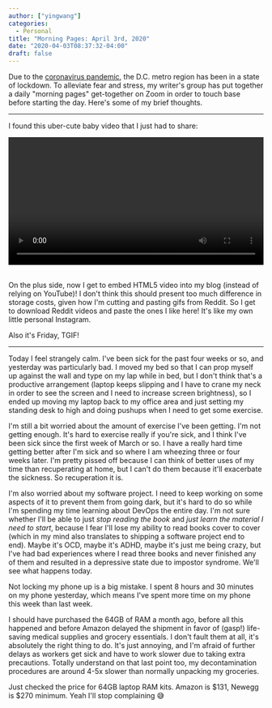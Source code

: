 ```yaml
---
author: ["yingwang"]
categories:
  - Personal
title: "Morning Pages: April 3rd, 2020"
date: "2020-04-03T08:37:32-04:00"
draft: false
---
```


Due to the [coronavirus
pandemic](https://en.wikipedia.org/wiki/2019-20_coronavirus_pandemic), the D.C.
metro region has been in a state of lockdown. To alleviate fear and stress, my
writer's group has put together a daily "morning pages" get-together on Zoom in
order to touch base before starting the day. Here's some of my brief thoughts.

---

I found this uber-cute baby video that I just had to share:

<!-- https://stackoverflow.com/a/26276254 -->
<video style="width: 100%; width: -moz-available; width: -webkit-fill-available; width: fill-available; max-width: 100%;" controls>
    <source src="/video/posts/2020/04/03/morning_pages.mp4" type="video/mp4">
    Your browser does not support HTML5 video.
</video>
<br/>
<br/>

On the plus side, now I get to embed HTML5 video into my blog (instead of
relying on YouTube)! I don't think this should present too much difference in
storage costs, given how I'm cutting and pasting gifs from Reddit. So I get to
download Reddit videos and paste the ones I like here! It's like my own little
personal Instagram.

Also it's Friday, TGIF!

---

Today I feel strangely calm. I've been sick for the past four weeks or so, and
yesterday was particularly bad. I moved my bed so that I can prop myself up
against the wall and type on my lap while in bed, but I don't think that's a
productive arrangement (laptop keeps slipping and I have to crane my neck in
order to see the screen and I need to increase screen brightness), so I ended up
moving my laptop back to my office area and just setting my standing desk to
high and doing pushups when I need to get some exercise.

I'm still a bit worried about the amount of exercise I've been getting. I'm not
getting enough. It's hard to exercise really if you're sick, and I think I've
been sick since the first week of March or so. I have a really hard time getting
better after I'm sick and so where I am wheezing three or four weeks later. I'm
pretty pissed off because I can think of better uses of my time than
recuperating at home, but I can't do them because it'll exacerbate the sickness.
So recuperation it is.

I'm also worried about my software project. I need to keep working on some
aspects of it to prevent them from going dark, but it's hard to do so while I'm
spending my time learning about DevOps the entire day. I'm not sure whether I'll
be able to just _stop reading the book_ and _just learn the material I need to
start_, because I fear I'll lose my ability to read books cover to cover (which
in my mind also translates to shipping a software project end to end). Maybe
it's OCD, maybe it's ADHD, maybe it's just me being crazy, but I've had bad
experiences where I read three books and never finished any of them and resulted
in a depressive state due to impostor syndrome. We'll see what happens today.

Not locking my phone up is a big mistake. I spent 8 hours and 30 minutes on my
phone yesterday, which means I've spent more time on my phone this week than
last week.

I should have purchased the 64GB of RAM a month ago, before all this happened
and before Amazon delayed the shipment in favor of (gasp!) life-saving medical
supplies and grocery essentials. I don't fault them at all, it's absolutely the
right thing to do. It's just annoying, and I'm afraid of further delays as
workers get sick and have to work slower due to taking extra precautions.
Totally understand on that last point too, my decontamination procedures are
around 4-5x slower than normally unpacking my groceries.

Just checked the price for 64GB laptop RAM kits. Amazon is $131, Newegg is $270
minimum. Yeah I'll stop complaining :sweat_smile:
